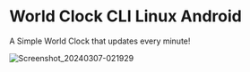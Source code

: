 # World Clock CLI Linux Android

A Simple World Clock that updates every minute!

![Screenshot_20240307-021929](https://github.com/lexterror/World-Clock-CLI-Linux-Android/assets/16135535/1d17884a-7463-4f32-a637-3e944ce9f4c5)








